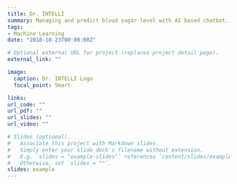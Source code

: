 ```yaml
---
title: Dr. INTELLI
summary: Managing and predict blood sugar level with AI based chatbot.
tags:
- Machine Learning
date: "2018-10-23T00:00:00Z"

# Optional external URL for project (replaces project detail page).
external_link: ""

image:
  caption: Dr. INTELLI Logo
  focal_point: Smart

links:
url_code: ""
url_pdf: ""
url_slides: ""
url_video: ""

# Slides (optional).
#   Associate this project with Markdown slides.
#   Simply enter your slide deck's filename without extension.
#   E.g. `slides = "example-slides"` references `content/slides/example-slides.md`.
#   Otherwise, set `slides = ""`.
slides: example
---
```


